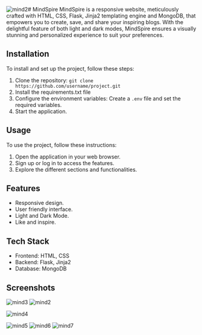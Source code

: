 ![mind2](https://github.com/Vishrutisharma0/MindSpire/assets/83419687/a5fea45e-c4d7-4bee-b7cf-20c468755b59)# MindSpire
MindSpire is a responsive website, meticulously crafted with HTML, CSS, Flask, Jinja2 templating engine and MongoDB, that empowers you to create, save, and share your inspiring blogs. With the delightful feature of both light and dark modes, MindSpire ensures a visually stunning and personalized experience to suit your preferences.

## Installation

To install and set up the project, follow these steps:

1. Clone the repository: `git clone https://github.com/username/project.git`
2. Install the requirements.txt file
3. Configure the environment variables: Create a `.env` file and set the required variables.
4. Start the application.
## Usage

To use the project, follow these instructions:

1. Open the application in your web browser.
2. Sign up or log in to access the features.
3. Explore the different sections and functionalities.

## Features

- Responsive design.
- User friendly interface.
- Light and Dark Mode.
- Like and inspire.

## Tech Stack

- Frontend: HTML, CSS
- Backend: Flask, Jinja2
- Database: MongoDB

## Screenshots
![mind3](https://github.com/Vishrutisharma0/MindSpire/assets/83419687/f1f3f181-45dc-48d6-92e1-20fb982e2ff3)
![mind2](https://github.com/Vishrutisharma0/MindSpire/assets/83419687/7b2457c9-4f25-40c2-a31b-4720626e8df7)

![mind4](https://github.com/Vishrutisharma0/MindSpire/assets/83419687/869cf0cc-73a0-42b9-ab5c-e8fcfdbbc84b)

![mind5](https://github.com/Vishrutisharma0/MindSpire/assets/83419687/c5004e92-a3e0-4d55-b22e-8f6faee4cc49)
![mind6](https://github.com/Vishrutisharma0/MindSpire/assets/83419687/1582ae86-6f13-4106-8600-2975e82da982)
![mind7](https://github.com/Vishrutisharma0/MindSpire/assets/83419687/b2f3fbe0-e583-4541-b7ad-521688e9d0dc)
